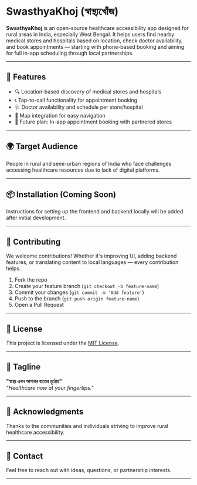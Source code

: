 # SwasthyaKhoj (স্বাস্থ্যখোঁজ)

**SwasthyaKhoj** is an open-source healthcare accessibility app designed for rural areas in India, especially West Bengal. It helps users find nearby medical stores and hospitals based on location, check doctor availability, and book appointments — starting with phone-based booking and aiming for full in-app scheduling through local partnerships.

---

## 📱 Features

- 🔍 Location-based discovery of medical stores and hospitals
- 📞 Tap-to-call functionality for appointment booking
- 🩺 Doctor availability and schedule per store/hospital
- 📍 Map integration for easy navigation
- 🚀 Future plan: In-app appointment booking with partnered stores

---

## 🌍 Target Audience

People in rural and semi-urban regions of India who face challenges accessing healthcare resources due to lack of digital platforms.

---
<!--
## 🛠️ Tech Stack

- **Frontend:** Flutter (or React Native)
- **Backend:** Node.js + Express / Hono with Cloudflare Workers
- **Database:** PostgreSQL with Prisma ORM
- **Map & Location:** Google Maps API
- **Notifications:** Firebase / OneSignal
- **SMS Integration:** Twilio or local SMS gateway
*/
-->

## 📦 Installation (Coming Soon)

Instructions for setting up the frontend and backend locally will be added after initial development.

---

## 🤝 Contributing

We welcome contributions! Whether it's improving UI, adding backend features, or translating content to local languages — every contribution helps.

1. Fork the repo
2. Create your feature branch (`git checkout -b feature-name`)
3. Commit your changes (`git commit -m 'Add feature'`)
4. Push to the branch (`git push origin feature-name`)
5. Open a Pull Request

---

## 📄 License

This project is licensed under the [MIT License](LICENSE).

---

## 💬 Tagline

**"স্বাস্থ্য এখন আপনার হাতের মুঠোয়"**  
*"Healthcare now at your fingertips."*

---

## 🙌 Acknowledgments

Thanks to the communities and individuals striving to improve rural healthcare accessibility.

---

## 📧 Contact

Feel free to reach out with ideas, questions, or partnership interests.

---

